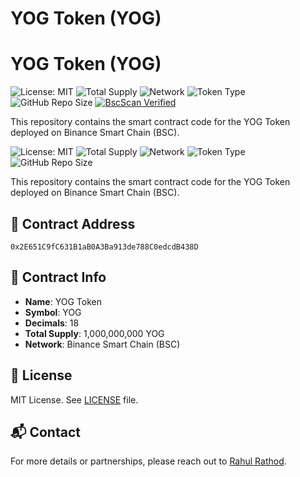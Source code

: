 # YOG Token (YOG)
# YOG Token (YOG)

![License: MIT](https://img.shields.io/badge/License-MIT-green.svg)
![Total Supply](https://img.shields.io/badge/Total%20Supply-1%20Billion%20YOG-blue)
![Network](https://img.shields.io/badge/Network-Binance%20Smart%20Chain-yellow)
![Token Type](https://img.shields.io/badge/Token-BEP20-orange)
![GitHub Repo Size](https://img.shields.io/github/repo-size/Yogcoin/YOGToken-BSC)
[![BscScan Verified](https://img.shields.io/badge/Verified-BscScan-brightgreen)](https://bscscan.com/address/0x2E651C9fC631B1aB0A3Ba913de788C0edcdB438D#code)

This repository contains the smart contract code for the YOG Token deployed on Binance Smart Chain (BSC).


![License: MIT](https://img.shields.io/badge/License-MIT-green.svg)
![Total Supply](https://img.shields.io/badge/Total%20Supply-1%20Billion%20YOG-blue)
![Network](https://img.shields.io/badge/Network-Binance%20Smart%20Chain-yellow)
![Token Type](https://img.shields.io/badge/Token-BEP20-orange)
![GitHub Repo Size](https://img.shields.io/github/repo-size/Yogcoin/YOGToken-BSC)

This repository contains the smart contract code for the YOG Token deployed on Binance Smart Chain (BSC).

## 🔗 Contract Address

`0x2E651C9fC631B1aB0A3Ba913de788C0edcdB438D`

## 📄 Contract Info

- **Name**: YOG Token
- **Symbol**: YOG
- **Decimals**: 18
- **Total Supply**: 1,000,000,000 YOG
- **Network**: Binance Smart Chain (BSC)

## 📜 License

MIT License. See [LICENSE](./LICENSE) file.

## 📬 Contact

For more details or partnerships, please reach out to [Rahul Rathod](mailto:contact@internationalyogafoundation.org).
